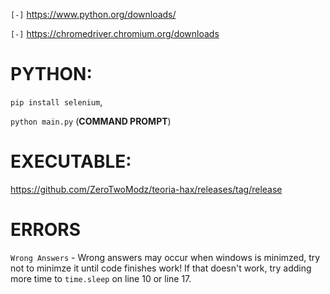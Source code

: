 `[-]`    https://www.python.org/downloads/

`[-]` https://chromedriver.chromium.org/downloads

# PYTHON:

`pip install selenium`,

`python main.py` (**COMMAND PROMPT**)

# EXECUTABLE:

https://github.com/ZeroTwoModz/teoria-hax/releases/tag/release

# ERRORS

`Wrong Answers` - Wrong answers may occur when windows is minimzed, try not to minimze it until code finishes work! If that doesn't work, try adding more time to `time.sleep` on line 10 or line 17.
